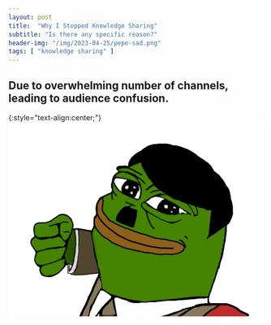 ```yaml
---
layout: post
title:  "Why I Stopped Knowledge Sharing"
subtitle: "Is there any specific reason?"
header-img: "/img/2023-04-25/pepe-sad.png"
tags: [ "knowledge sharing" ]
---
```


## Due to overwhelming number of channels, leading to audience confusion.
{:style="text-align:center;"}
![sad-frog](/img/2023-04-25/pepe-sad.png)
